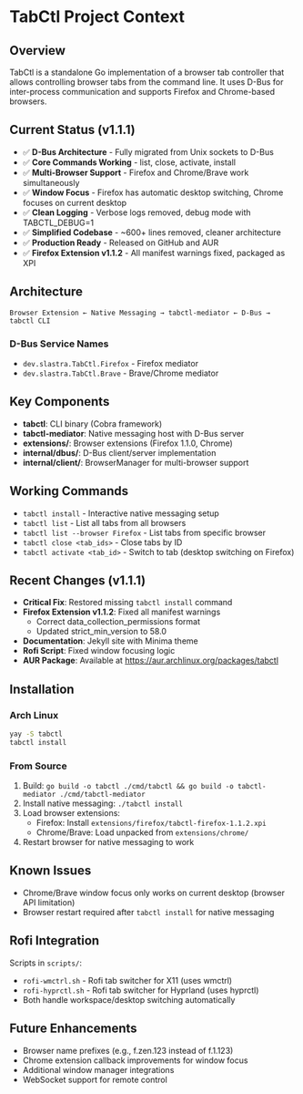 # TabCtl Project Context

## Overview
TabCtl is a standalone Go implementation of a browser tab controller that allows controlling browser tabs from the command line. It uses D-Bus for inter-process communication and supports Firefox and Chrome-based browsers.

## Current Status (v1.1.1)
- ✅ **D-Bus Architecture** - Fully migrated from Unix sockets to D-Bus
- ✅ **Core Commands Working** - list, close, activate, install
- ✅ **Multi-Browser Support** - Firefox and Chrome/Brave work simultaneously
- ✅ **Window Focus** - Firefox has automatic desktop switching, Chrome focuses on current desktop
- ✅ **Clean Logging** - Verbose logs removed, debug mode with TABCTL_DEBUG=1
- ✅ **Simplified Codebase** - ~600+ lines removed, cleaner architecture
- ✅ **Production Ready** - Released on GitHub and AUR
- ✅ **Firefox Extension v1.1.2** - All manifest warnings fixed, packaged as XPI

## Architecture
```
Browser Extension ← Native Messaging → tabctl-mediator ← D-Bus → tabctl CLI
```

### D-Bus Service Names
- `dev.slastra.TabCtl.Firefox` - Firefox mediator
- `dev.slastra.TabCtl.Brave` - Brave/Chrome mediator

## Key Components
- **tabctl**: CLI binary (Cobra framework)
- **tabctl-mediator**: Native messaging host with D-Bus server
- **extensions/**: Browser extensions (Firefox 1.1.0, Chrome)
- **internal/dbus/**: D-Bus client/server implementation
- **internal/client/**: BrowserManager for multi-browser support

## Working Commands
- `tabctl install` - Interactive native messaging setup
- `tabctl list` - List all tabs from all browsers
- `tabctl list --browser Firefox` - List tabs from specific browser
- `tabctl close <tab_ids>` - Close tabs by ID
- `tabctl activate <tab_id>` - Switch to tab (desktop switching on Firefox)

## Recent Changes (v1.1.1)
- **Critical Fix**: Restored missing `tabctl install` command
- **Firefox Extension v1.1.2**: Fixed all manifest warnings
  - Correct data_collection_permissions format
  - Updated strict_min_version to 58.0
- **Documentation**: Jekyll site with Minima theme
- **Rofi Script**: Fixed window focusing logic
- **AUR Package**: Available at https://aur.archlinux.org/packages/tabctl

## Installation

### Arch Linux
```bash
yay -S tabctl
tabctl install
```

### From Source
1. Build: `go build -o tabctl ./cmd/tabctl && go build -o tabctl-mediator ./cmd/tabctl-mediator`
2. Install native messaging: `./tabctl install`
3. Load browser extensions:
   - Firefox: Install `extensions/firefox/tabctl-firefox-1.1.2.xpi`
   - Chrome/Brave: Load unpacked from `extensions/chrome/`
4. Restart browser for native messaging to work

## Known Issues
- Chrome/Brave window focus only works on current desktop (browser API limitation)
- Browser restart required after `tabctl install` for native messaging

## Rofi Integration
Scripts in `scripts/`:
- `rofi-wmctrl.sh` - Rofi tab switcher for X11 (uses wmctrl)
- `rofi-hyprctl.sh` - Rofi tab switcher for Hyprland (uses hyprctl)
- Both handle workspace/desktop switching automatically

## Future Enhancements
- Browser name prefixes (e.g., f.zen.123 instead of f.1.123)
- Chrome extension callback improvements for window focus
- Additional window manager integrations
- WebSocket support for remote control
